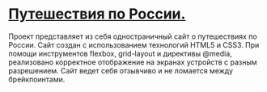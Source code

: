 # [**Путешествия по России.**](https://vooooodoo.github.io/how-to-learn/ "Ссылка на проект")

Проект представляет из себя одностраничный сайт о путешествиях по России.
Сайт создан с использованием технологий HTML5 и CSS3. При помощи инструментов flexbox, grid-layout и директивы @media, реализовано корректное отображение на экранах устройств с разным разрешением. Сайт ведет себя отзывчиво и не ломается между брейкпоинтами.
